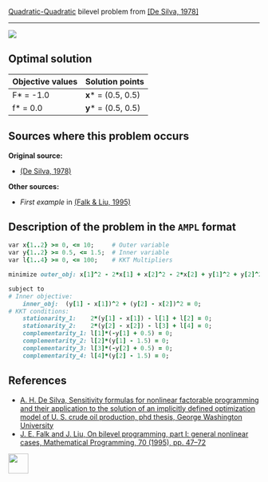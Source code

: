 [Quadratic-Quadratic](/BASBLib/QP-QP-problems) bilevel problem from [\[De Silva, 1978\]][De Silva, 1978]

---

![](/BASBLib/images/d_1978_01_eq.jpg)

## Optimal solution

Objective values   | Solution points         |
------------------ | ----------------------- |
F* = -1.0          | __x__* = (0.5, 0.5)     |
f* = 0.0           | __y__* = (0.5, 0.5)     |

## Sources where this problem occurs

__Original source:__

 - [(De Silva, 1978)][De Silva, 1978]

__Other sources:__

 - _First example_ in [(Falk & Liu, 1995)][Falk & Liu, 1995]

## Description of the problem in the `AMPL` format

```ruby
var x{1..2} >= 0, <= 10;     # Outer variable
var y{1..2} >= 0.5, <= 1.5;  # Inner variable
var l{1..4} >= 0, <= 100;    # KKT Multipliers

minimize outer_obj: x[1]^2 - 2*x[1] + x[2]^2 - 2*x[2] + y[1]^2 + y[2]^2;   # Outer objective

subject to
# Inner objective:
    inner_obj:  (y[1] - x[1])^2 + (y[2] - x[2])^2 = 0;
# KKT conditions:
    stationarity_1:    2*(y[1] - x[1]) - l[1] + l[2] = 0;
    stationarity_2:    2*(y[2] - x[2]) - l[3] + l[4] = 0;
    complementarity_1: l[1]*(-y[1] + 0.5) = 0;
    complementarity_2: l[2]*(y[1] - 1.5) = 0;
    complementarity_3: l[3]*(-y[2] + 0.5) = 0;
    complementarity_4: l[4]*(y[2] - 1.5) = 0;
```

##  References

 - [A. H. De Silva, Sensitivity formulas for nonlinear factorable programming and their application to the solution of an implicitly defined optimization model of U. S. crude oil production, phd thesis, George Washington University](http://elibrary.ru/item.asp?id=7234908)
 - [J. E. Falk and J. Liu, On bilevel programming, part I: general nonlinear cases, Mathematical Programming, 70 (1995), pp. 47–72](https://doi.org/10.1007/BF01585928)

[<img src="http://www.interupgrade.com/images/pfeil-backbutton.png" width="40" height="40">](/BASBLib/QP-QP-problems "Back to summary of QP-QP bilevel problems")

[De Silva, 1978]: http://elibrary.ru/item.asp?id=7234908
[Falk & Liu, 1995]: https://doi.org/10.1007/BF01585928
